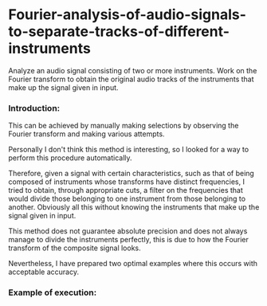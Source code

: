 # Fourier-analysis-of-audio-signals-to-separate-tracks-of-different-instruments
Analyze an audio signal consisting of two or more instruments. Work on the Fourier transform to obtain the original audio tracks of the instruments that make up the signal given in input.

### **Introduction**:

This can be achieved by manually making selections by observing the Fourier transform and making various attempts.

Personally I don't think this method is interesting, so I looked for a way to perform this procedure automatically.

Therefore, given a signal with certain characteristics, such as that of being composed of instruments whose transforms have distinct frequencies, I tried to obtain, through appropriate cuts, a filter on the frequencies that would divide those belonging to one instrument from those belonging to another. Obviously all this without knowing the instruments that make up the signal given in input.

This method does not guarantee absolute precision and does not always manage to divide the instruments perfectly, this is due to how the Fourier transform of the composite signal looks.

Nevertheless, I have prepared two optimal examples where this occurs with acceptable accuracy.

### **Example of execution**:


